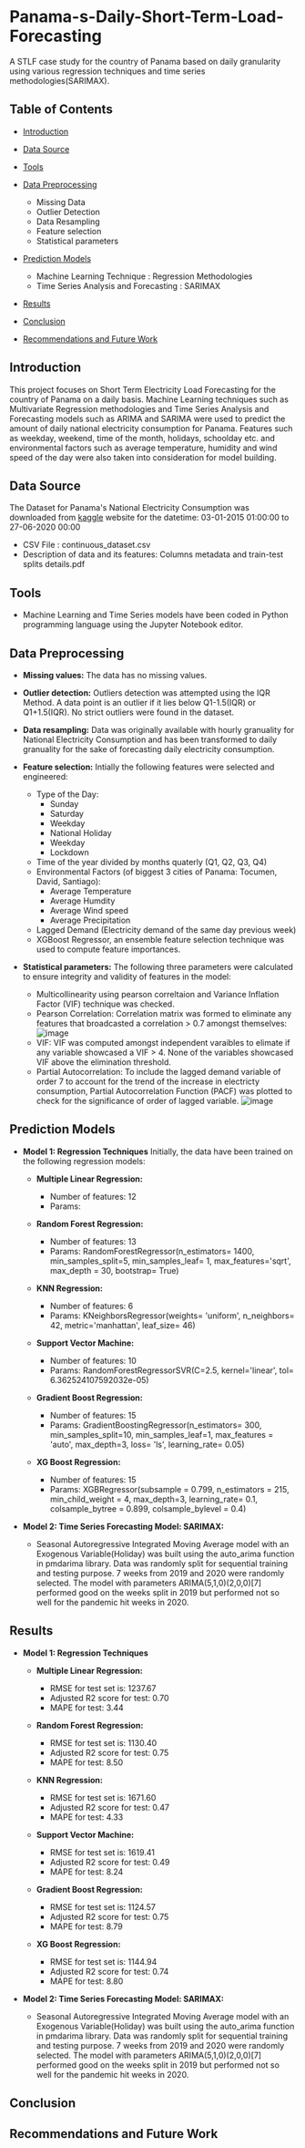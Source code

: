 # Panama-s-Daily-Short-Term-Load-Forecasting
A STLF case study for the country of Panama based on daily granularity using various regression techniques and time series methodologies(SARIMAX).


<!-- TABLE OF CONTENTS -->
## Table of Contents

* [Introduction](#introduction)
* [Data Source](#data-source)
* [Tools](#tools)
* [Data Preprocessing](#data-preprocessing) 
  * Missing Data
  * Outlier Detection
  * Data Resampling
  * Feature selection
  * Statistical parameters

* [Prediction Models](#prediction-models)
  * Machine Learning Technique : Regression Methodologies
  * Time Series Analysis and Forecasting : SARIMAX
* [Results](#Results)
* [Conclusion](#Conclusion)
* [Recommendations and Future Work](#recommendations-and-future-work)

<!-- INTRODUCTION -->
## Introduction

This project focuses on Short Term Electricity Load Forecasting for the country of Panama on a daily basis. Machine Learning techniques such as Multivariate Regression methodologies and Time Series Analysis and Forecasting models such as ARIMA and SARIMA were used to predict the amount of daily national electricity consumption for Panama. Features such as weekday, weekend, time of the month, holidays, schoolday etc. and environmental factors such as average temperature, humidity and wind speed of the day were also taken into consideration for model building.

<!--DATA SOURCE-->
## Data Source

The Dataset for Panama's National Electricity Consumption was downloaded from [kaggle](https://www.kaggle.com/ernestojaguilar/shortterm-electricity-load-forecasting-panama) website for the datetime: 03-01-2015  01:00:00 to 27-06-2020 00:00

* CSV File : continuous_dataset.csv
* Description of data and its features: Columns metadata and train-test splits details.pdf


<!--TOOLS-->
## Tools
* Machine Learning and Time Series models have been coded in Python programming language using the Jupyter Notebook editor.

<!--DATA PREPROCESSING-->
## Data Preprocessing

* **Missing values:**
The data has no missing values.

* **Outlier detection:**
Outliers detection was attempted using the IQR Method. A data point is an outlier if it lies below Q1-1.5(IQR) or Q1+1.5(IQR). No strict outliers were found in the dataset.

* **Data resampling:**
Data was originally available with hourly granuality for National Electricity Consumption and has been transformed to daily granuality for the sake of forecasting daily electricity consumption.

* **Feature selection:** Intially the following features were selected and engineered:
  * Type of the Day:
    * Sunday
    * Saturday
    * Weekday
    * National Holiday
    * Weekday
    * Lockdown
  * Time of the year divided by months quaterly (Q1, Q2, Q3, Q4)
  * Environmental Factors (of biggest 3 cities of Panama: Tocumen, David, Santiago):
    * Average Temperature 
    * Average Humdity
    * Average Wind speed
    * Average Precipitation
  * Lagged Demand (Electricity demand of the same day previous week)
  * XGBoost Regressor, an ensemble feature selection technique was used to compute feature importances.
 
 * **Statistical parameters:** The following three parameters were calculated to ensure integrity and validity of features in the model:
   * Multicollinearity using pearson correltaion and Variance Inflation Factor (VIF) technique was checked.
   * Pearson Correlation: Correlation matrix was formed to eliminate any features that broadcasted a correlation > 0.7 amongst themselves:
   ![image](https://user-images.githubusercontent.com/81852314/127386356-7e40e19a-a1d0-4d22-8edc-a643d54c5a61.png)
   * VIF: VIF was computed amongst independent varaibles to elimate if any variable showcased a VIF > 4. None of the variables showcased VIF above the elimination threshold.
   * Partial Autocorrelation: To include the lagged demand variable of order 7 to account for the trend of the increase in electricty consumption, Partial Autocorrelation     Function (PACF) was plotted to check for the significance of order of lagged variable.
 ![image](https://user-images.githubusercontent.com/81852314/127388645-950d855e-5785-417f-b21c-11577826cb16.png)




<!-- PREDICTION MODELS-->
## Prediction Models
* **Model 1: Regression Techniques** Initially, the data have been trained on the following regression models:
  * **Multiple Linear Regression:** </br>
    * Number of features: 12
    * Params: 
  * **Random Forest Regression:**  </br>
    * Number of features: 13
    * Params: RandomForestRegressor(n_estimators= 1400, min_samples_split=5, 
                                  min_samples_leaf= 1, max_features='sqrt', max_depth = 30, bootstrap= True)
  * **KNN Regression:** </br>
    * Number of features: 6
    * Params: KNeighborsRegressor(weights= 'uniform', n_neighbors= 42, metric='manhattan', leaf_size= 46)
    
  * **Support Vector Machine:** </br>
     * Number of features: 10
     * Params: RandomForestRegressorSVR(C=2.5, kernel='linear', tol= 6.362524107592032e-05)
     
  * **Gradient Boost Regression:** </br>
     * Number of features: 15
     * Params: GradientBoostingRegressor(n_estimators= 300, min_samples_split=10, min_samples_leaf=1,
                                          max_features = 'auto', max_depth=3, loss= 'ls', learning_rate= 0.05) 
  *  **XG Boost Regression:** </br>
     * Number of features: 15
     * Params: XGBRegressor(subsample = 0.799, n_estimators = 215, min_child_weight = 4, max_depth=3, 
                             learning_rate= 0.1, colsample_bytree = 0.899, colsample_bylevel = 0.4)
  
  
* **Model 2: Time Series Forecasting Model: SARIMAX:** 
  * Seasonal Autoregressive Integrated Moving Average model with an Exogenous Variable(Holiday) was built using the auto_arima function in pmdarima library.
    Data was randomly split for sequential training and testing purpose. 7 weeks from 2019 and 2020 were randomly selected. The model with parameters ARIMA(5,1,0)(2,0,0)[7]  
    performed good on the weeks split in 2019 but performed not so well for the pandemic hit weeks in 2020.



<!--RESULTS-->
## Results
* **Model 1: Regression Techniques** 
  * **Multiple Linear Regression:** </br>
    * RMSE for test set is:  1237.67
    * Adjusted R2 score for test:  0.70
    * MAPE for test:  3.44
   
  * **Random Forest Regression:**  </br>
    * RMSE for test set is:  1130.40
    * Adjusted R2 score for test:  0.75
    * MAPE for test:  8.50
    
  * **KNN Regression:** </br>
    * RMSE for test set is:  1671.60
    * Adjusted R2 score for test:  0.47
    * MAPE for test:  4.33
    
  * **Support Vector Machine:** </br>
     * RMSE for test set is:  1619.41
     * Adjusted R2 score for test:  0.49
     * MAPE for test:  8.24
     
  * **Gradient Boost Regression:** </br>
     * RMSE for test set is:  1124.57
     * Adjusted R2 score for test:  0.75
     * MAPE for test:  8.79
     
  *  **XG Boost Regression:** </br>
     * RMSE for test set is:  1144.94
     * Adjusted R2 score for test:  0.74
     * MAPE for test:  8.80
  
  
* **Model 2: Time Series Forecasting Model: SARIMAX:** 
  * Seasonal Autoregressive Integrated Moving Average model with an Exogenous Variable(Holiday) was built using the auto_arima function in pmdarima library.
    Data was randomly split for sequential training and testing purpose. 7 weeks from 2019 and 2020 were randomly selected. The model with parameters ARIMA(5,1,0)(2,0,0)[7]  
    performed good on the weeks split in 2019 but performed not so well for the pandemic hit weeks in 2020.


<!-- CONCLUSION-->
## Conclusion

<!--RECOMMENDATION AND FUTURE WORK-->
## Recommendations and Future Work

